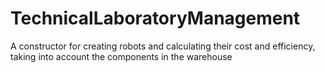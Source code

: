 # TechnicalLaboratoryManagement
A constructor for creating robots and calculating their cost and efficiency, taking into account the components in the warehouse
